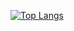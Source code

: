 [![Top Langs](https://github-readme-stats.vercel.app/api/top-langs/?username=Gorfort&layout=compact)](https://github.com/anuraghazra/github-readme-stats)
